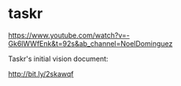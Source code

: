 # taskr

https://www.youtube.com/watch?v=-Gk6lWWfEnk&t=92s&ab_channel=NoelDominguez

Taskr's initial vision document:

http://bit.ly/2skawqf
